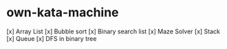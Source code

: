# own-kata-machine

[x] Array List
[x] Bubble sort
[x] Binary search list
[x] Maze Solver
[x] Stack
[x] Queue
[x] DFS in binary tree
